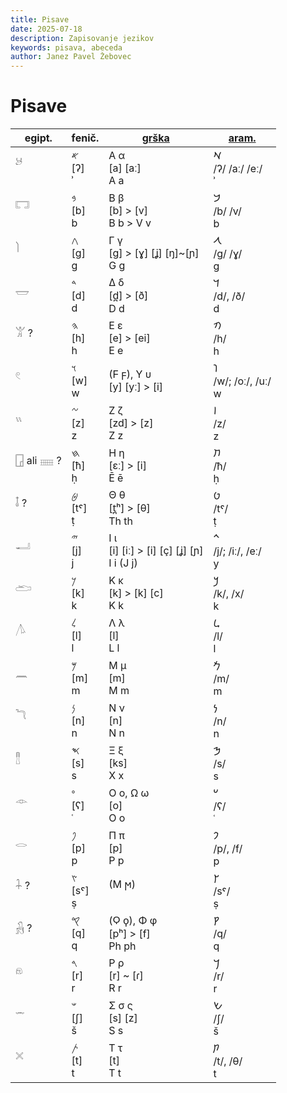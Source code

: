 ```yaml
---
title: Pisave
date: 2025-07-18
description: Zapisovanje jezikov
keywords: pisava, abeceda
author: Janez Pavel Žebovec
---
```


# Pisave

| egipt. | fenič. | [grška](/knjiznica/jezikoslovje/pisave/grska_abeceda) | [aram.](/knjiznica/jezikoslovje/pisave/aramejska_abeceda) |
| ----------------- | ----------------- | --------------------------------------------- | ----------------------------- |
| 𓃾<br><br>         | 𐤀 <br>[ʔ]<br> ʾ   | Α α<br>[a] [aː]<br>A a                        | 𐡀 <br>/ʔ/ /aː/ /eː/<br> ʾ     |
| 𓉐<br><br>         | 𐤁 <br>[b]<br> b   | Β β<br>[b] > [v]<br>B b > V v                 | 𐡁 <br>/b/ /v/<br> b           |
| 𓌙<br><br>         | 𐤂 <br>[ɡ]<br> g   | Γ γ<br>[ɡ] > [ɣ] [ʝ] [ŋ]~[ɲ]<br>G g           | 𐡂 <br>/ɡ/ /ɣ/<br> g           |
| 𓉿<br><br>         | 𐤃 <br>[d]<br> d   | Δ δ<br>[d̪] > [ð]<br>D d                       | 𐡃 <br>/d/, /ð/<br> d          |
| 𓀠 ?<br><br>       | 𐤄 <br>[h]<br> h   | Ε ε<br>[e] > [ei]<br>E e                      | 𐡄 <br>/h/<br> h               |
| 𓏲<br><br>         | 𐤅 <br>[w]<br> w   | (Ϝ ϝ), Υ υ<br>[y] [yː] > [i]<br>              | 𐡅 <br>/w/; /oː/, /uː/<br> w   |
| 𓏭<br><br>         | 𐤆 <br>[z]<br> z   | Ζ ζ<br>[zd] > [z]<br>Z z                      | 𐡆 <br>/z/<br> z               |
| 𓉗 ali 𓈈 ?<br><br> | 𐤇 <br>[ħ]<br> ḥ   | Η η<br>[ɛː] > [i]<br>Ē ē                      | 𐡇 <br>/ħ/<br> ḥ               |
| 𓄤 ?<br><br>       | 𐤈 <br>[tˤ]<br> ṭ  | Θ θ<br>[t̪ʰ] > [θ]<br>Th th                    | 𐡈 <br>/tˤ/<br> ṭ              |
| 𓂝<br><br>         | 𐤉 <br>[j]<br> j   | Ι ι<br>[i] [iː] > [i] [ç] [ʝ] [ɲ]<br>I i (J j)| 𐡉 <br>/j/; /iː/, /eː/<br> y   |
| 𓂧<br><br>         | 𐤊 <br>[k]<br> k   | Κ κ<br>[k] > [k] [c]<br>K k                   | 𐡊 <br>/k/, /x/<br> k          |
| 𓌅<br><br>         | 𐤋 <br>[l]<br> l   | Λ λ<br>[l]<br>L l                             | 𐡋 <br>/l/<br> l               |
| 𓈖<br><br>         | 𐤌 <br>[m]<br> m   | Μ μ<br>[m]<br>M m                             | 𐡌 <br>/m/<br> m               |
| 𓆓<br><br>         | 𐤍 <br>[n]<br> n   | Ν ν<br>[n]<br>N n                             | 𐡍 <br>/n/<br> n               |
| 𓊽<br><br>         | 𐤎 <br>[s]<br> s   | Ξ ξ<br>[ks]<br>X x                            | 𐡎 <br>/s/<br> s               |
| 𓁹<br><br>         | 𐤏 <br>[ʕ]<br> ʿ   | Ο ο, Ω ω<br>[o]<br>O o                        | 𐡏 <br>/ʕ/<br> ʿ               |
| 𓂋<br><br>         | 𐤐 <br>[p]<br> p   | Π π<br>[p]<br>P p                             | 𐡐 <br>/p/, /f/<br> p          |
| 𓇑 ?<br><br>       | 𐤑 <br>[sˤ]<br> ṣ  | (Ϻ ϻ)<br><br>                                 | 𐡑 <br>/sˤ/<br> ṣ              |
| 𓃻 ?<br><br>       | 𐤒 <br>[q]<br> q   | (Ϙ ϙ), Φ φ<br>[pʰ] > [f]<br>Ph ph             | 𐡒 <br>/q/<br> q               |
| 𓁶<br><br>         | 𐤓 <br>[r]<br> r   | Ρ ρ<br>[r] ~ [ɾ]<br>R r                       | 𐡓 <br>/r/<br> r               |
| 𓌓<br><br>         | 𐤔 <br>[ʃ]<br> š   | Σ σ ς<br>[s] [z]<br>S s                       | 𐡔 <br>/ʃ/<br> š               |
| 𓏴<br><br>         | 𐤕 <br>[t]<br> t   | Τ τ<br>[t]<br>T t                             | 𐡕 <br>/t/, /θ/<br> t          |

